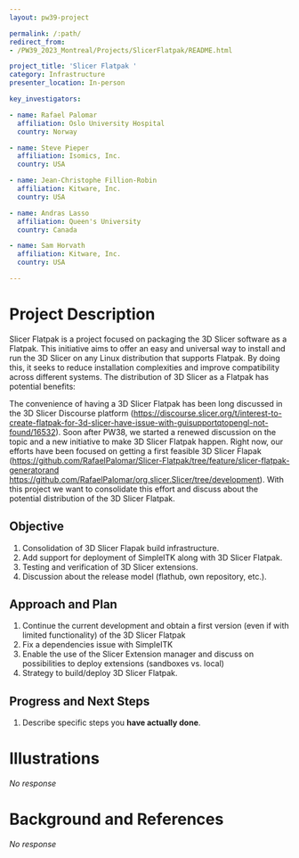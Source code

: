 ```yaml
---
layout: pw39-project

permalink: /:path/
redirect_from:
- /PW39_2023_Montreal/Projects/SlicerFlatpak/README.html

project_title: 'Slicer Flatpak '
category: Infrastructure
presenter_location: In-person

key_investigators:

- name: Rafael Palomar
  affiliation: Oslo University Hospital
  country: Norway

- name: Steve Pieper
  affiliation: Isomics, Inc.
  country: USA

- name: Jean-Christophe Fillion-Robin
  affiliation: Kitware, Inc.
  country: USA

- name: Andras Lasso
  affiliation: Queen's University
  country: Canada

- name: Sam Horvath
  affiliation: Kitware, Inc.
  country: USA

---
```


# Project Description

<!-- Add a short paragraph describing the project. -->

Slicer Flatpak is a project focused on packaging the 3D Slicer software as a Flatpak. This initiative aims to offer an easy and universal way to install and run the 3D Slicer on any Linux distribution that supports Flatpak. By doing this, it seeks to reduce installation complexities and improve compatibility across different systems. The distribution of 3D Slicer as a Flatpak has potential benefits:

The convenience of having a 3D Slicer Flatpak has been long discussed in the 3D Slicer Discourse platform (<https://discourse.slicer.org/t/interest-to-create-flatpak-for-3d-slicer-have-issue-with-guisupportqtopengl-not-found/16532>). Soon after PW38, we started a renewed discussion on the topic and a new initiative to make 3D Slicer Flatpak happen. Right now, our efforts have been focused on getting a first feasible 3D Slicer Flapak (<https://github.com/RafaelPalomar/Slicer-Flatpak/tree/feature/slicer-flatpak-generatorand> <https://github.com/RafaelPalomar/org.slicer.Slicer/tree/development>). With this project we want to consolidate this effort and discuss about the potential distribution of the 3D Slicer Flatpak.

## Objective

<!-- Describe here WHAT you would like to achieve (what you will have as end result). -->

1.  Consolidation of 3D Slicer Flapak build infrastructure.
2.  Add support for deployment of SimpleITK along with 3D Slicer Flatpak.
3.  Testing and verification of 3D Slicer extensions.
4.  Discussion about the release model (flathub, own repository, etc.).

## Approach and Plan

<!-- Describe here HOW you would like to achieve the objectives stated above. -->

1.  Continue the current development and obtain a first version (even if with limited functionality) of the 3D Slicer Flatpak
2.  Fix a dependencies issue with SimpleITK
3.  Enable the use of the Slicer Extension manager and discuss on possibilities to deploy extensions (sandboxes vs. local)
4.  Strategy to build/deploy 3D Slicer Flatpak.

## Progress and Next Steps

<!-- Update this section as you make progress, describing of what you have ACTUALLY DONE.
     If there are specific steps that you could not complete then you can describe them here, too. -->

1.  Describe specific steps you **have actually done**.

# Illustrations

<!-- Add pictures and links to videos that demonstrate what has been accomplished. -->

*No response*

# Background and References

<!-- If you developed any software, include link to the source code repository.
     If possible, also add links to sample data, and to any relevant publications. -->

*No response*

